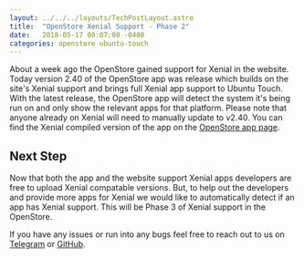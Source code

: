 ```yaml
---
layout: ../../../layouts/TechPostLayout.astro
title:  "OpenStore Xenial Support - Phase 2"
date:   2018-05-17 00:07:00 -0400
categories: openstore ubuntu-touch
---
```


About a week ago the OpenStore gained support for Xenial in the website. Today
version 2.40 of the OpenStore app was release which builds on the site's Xenial
support and brings full Xenial app support to Ubuntu Touch. With the latest
release, the OpenStore app will detect the system it's being run on and only
show the relevant apps for that platform. Please note that anyone already on
Xenial will need to manually update to v2.40. You can find the Xenial compiled
version of the app on the [OpenStore app page](https://open-store.io/app/openstore.openstore-team).

## Next Step

Now that both the app and the website support Xenial apps developers are free to
upload Xenial compatable versions. But, to help out the developers and provide
more apps for Xenial we would like to automatically detect if an app has Xenial
support. This will be Phase 3 of Xenial support in the OpenStore.

If you have any issues or run into any bugs feel free to reach out to us on
[Telegram](https://open-store.io/telegram) or
[GitHub](https://github.com/UbuntuOpenStore/openstore-meta/issues).
